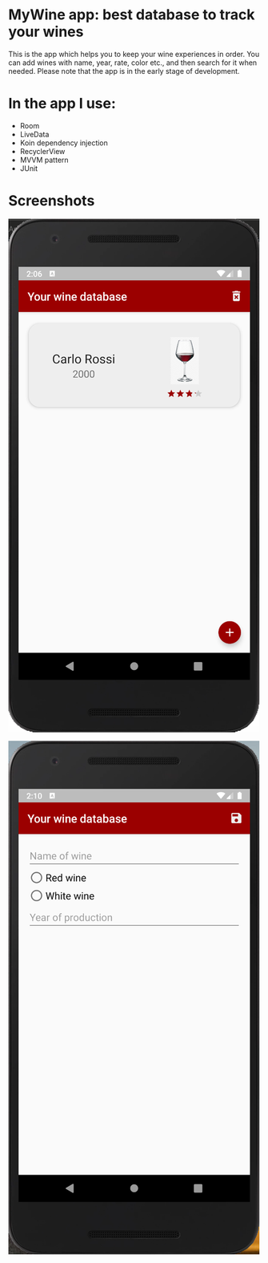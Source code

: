 # MyWine app: best database to track your wines
This is the app which helps you to keep your wine experiences in order. You can add wines with name, year, rate, color etc., and then search for it when needed. Please note that the app is in the early stage of development. 

# In the app I use:
* Room
* LiveData
* Koin dependency injection
* RecyclerView
* MVVM pattern
* JUnit

# Screenshots

![alt text](https://github.com/natansalda/mywine/blob/master/Screenshots/Zrzut%20ekranu%202019-11-3%20o%2014.06.04.png)

![alt text](https://github.com/natansalda/mywine/blob/master/Screenshots/Zrzut%20ekranu%202019-11-3%20o%2014.10.28.png)
